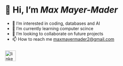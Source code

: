 # 👋 Hi, I’m *Max Mayer-Mader*

- 👀 I’m interested in coding, databases and AI
- 🌱 I’m currently learning computer scince
- 💞️ I’m looking to collaborate on future projects
- 📫 How to reach me maxmayermader2@gmail.com

###

<div align="left">
  <a href="www.linkedin.com/in/mayer-mader">
  <img src="https://img.shields.io/static/v1?message=LinkedIn&logo=linkedin&label=&color=0077B5&logoColor=white&labelColor=&style=for-the-badge" height="35" alt="linkedin logo"  />
  </a>
</div>

###

<!---
maxmayermader/maxmayermader is a ✨ special ✨ repository because its `README.md` (this file) appears on your GitHub profile.
You can click the Preview link to take a look at your changes.
--->
